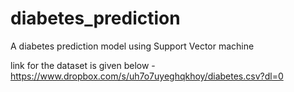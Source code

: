 # diabetes_prediction
A diabetes prediction model using Support Vector machine 


link for the dataset is given below - 
https://www.dropbox.com/s/uh7o7uyeghqkhoy/diabetes.csv?dl=0